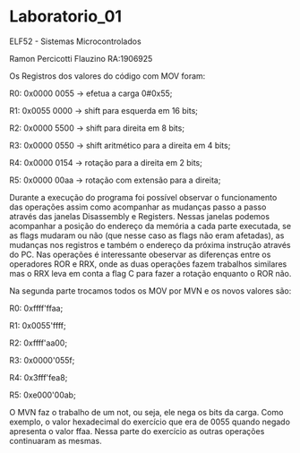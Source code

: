 # Laboratorio_01
ELF52 - Sistemas Microcontrolados

Ramon Percicotti Flauzino RA:1906925

  Os Registros dos valores do código com MOV foram:

R0: 0x0000 0055 -> efetua a carga 0#0x55;

R1: 0x0055 0000 -> shift para esquerda em 16 bits;

R2: 0x0000 5500 -> shift para direita em 8 bits;

R3: 0x0000 0550 -> shift aritmético para a direita em 4 bits;

R4: 0x0000 0154 -> rotação para a direita em 2 bits;

R5: 0x0000 00aa -> rotação com extensão para a direita;


  Durante a execução do programa foi possível observar o funcionamento das operações assim como acompanhar as mudanças passo a passo através das janelas Disassembly e Registers. Nessas janelas podemos acompanhar a posição do endereço da memória a cada parte executada, se as flags mudaram ou não (que nesse caso as flags não eram afetadas), as mudanças nos registros e também o endereço da próxima instrução através do PC. Nas operações é interessante obeservar as diferenças entre os operadores ROR e RRX, onde as duas operações fazem trabalhos similares mas o RRX leva em conta a flag C para fazer a rotação enquanto o ROR não.

  Na segunda parte trocamos todos os MOV por MVN e os novos valores são:
  
R0: 0xffff'ffaa;

R1: 0x0055'ffff;

R2: 0xffff'aa00;

R3: 0x0000'055f;

R4: 0x3fff'fea8;

R5: 0xe000'00ab;

  O MVN faz o trabalho de um not, ou seja, ele nega os bits da carga. Como exemplo, o valor hexadecimal do exercício que era de 0055 quando negado apresenta o valor ffaa. Nessa parte do exercício as outras operações continuaram as mesmas.
